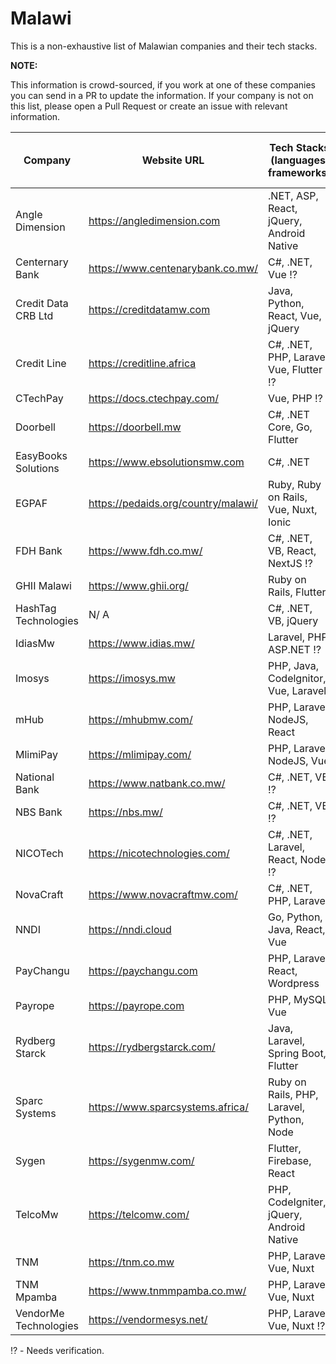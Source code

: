 # Malawi

This is a non-exhaustive list of Malawian companies and their tech stacks. 

**NOTE:**

This information is crowd-sourced, if you work at one of these companies you can send in a PR to update the information. If your company is not on this list, please open a Pull Request or create an issue with relevant information.

|Company|Website URL|Tech Stacks (languages, frameworks)|Dev team size (range)|
|-------|-----------|-----------------------------------|---------------------|
|Angle Dimension|https://angledimension.com|.NET, ASP, React, jQuery, Android Native| 5 - 10 |
|Centernary Bank | https://www.centenarybank.co.mw/ | C#, .NET, Vue ⁉️ | 1 - 10|
|Credit Data CRB Ltd|https://creditdatamw.com|Java, Python, React, Vue, jQuery| 1 - 5 |
|Credit Line |https://creditline.africa|C#, .NET, PHP, Laravel, Vue, Flutter ⁉️ | 1 - 5 |
|⁠CTechPay | https://docs.ctechpay.com/ | Vue, PHP ⁉️| 1 - 5 |
|Doorbell | https://doorbell.mw| C#, .NET Core, Go, Flutter | 1 - 5 |
|EasyBooks Solutions | https://www.ebsolutionsmw.com | C#, .NET | 1 - 5 |
|EGPAF|https://pedaids.org/country/malawi/|Ruby, Ruby on Rails, Vue, Nuxt, Ionic| 10 - 20 |
|FDH Bank | https://www.fdh.co.mw/ | C#, .NET, VB, React, NextJS ⁉️ | 1 - 10|
|⁠GHII Malawi | https://www.ghii.org/ | Ruby on Rails, Flutter | 1 - 10 |
|HashTag Technologies | N/ A | C#, .NET, VB, jQuery | 1 - 5 |
|⁠IdiasMw | https://www.idias.mw/| Laravel, PHP, ASP.NET ⁉️ | 1 - 5 |
|⁠Imosys | https://imosys.mw | PHP, Java, Codelgnitor, Vue, Laravel | 1 - 10|
|mHub|https://mhubmw.com/| PHP, Laravel, NodeJS, React| 1 - 5 |
|MlimiPay|https://mlimipay.com/| PHP, Laravel, NodeJS, Vue| 1 - 5 |
|National Bank | https://www.natbank.co.mw/ | C#, .NET, VB ⁉️ | 1 - 10|
|NBS Bank | https://nbs.mw/ | C#, .NET, VB ⁉️ | 1 - 10|
|⁠NICOTech | https://nicotechnologies.com/ | C#, .NET, Laravel, React, Node ⁉️ | 1 - 10|
|NovaCraft| https://www.novacraftmw.com/ | C#, .NET, PHP, Laravel | 1 - 5 |
|⁠NNDI | https://nndi.cloud | Go, Python, Java, React, Vue | 1 -5 |
|PayChangu| https://paychangu.com | PHP, Laravel, React, Wordpress | 1 - 10 |
|Payrope| https://payrope.com| PHP, MySQL, Vue | 1 - 5 |
|Rydberg Starck | https://rydbergstarck.com/ | Java, Laravel, Spring Boot, Flutter | 1 - 5 |
|⁠Sparc Systems | https://www.sparcsystems.africa/| Ruby on Rails, PHP, Laravel, Python, Node | 1 - 5|
|Sygen | https://sygenmw.com/ | Flutter, Firebase, React | 1 - 5 |
|⁠TelcoMw | https://telcomw.com/ | PHP, CodeIgniter, jQuery, Android Native | 1 - 5 |
|⁠TNM | https://tnm.co.mw | PHP, Laravel, Vue, Nuxt | 1 - 5 |
|⁠TNM Mpamba | https://www.tnmmpamba.co.mw/ | PHP,  Laravel, Vue, Nuxt | 1 - 5 |
|⁠VendorMe Technologies | https://vendormesys.net/ | PHP,  Laravel, Vue, Nuxt ⁉️| 1 - 5 |



⁉️ - Needs verification.